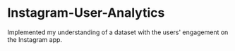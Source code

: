 # Instagram-User-Analytics
Implemented my understanding of a dataset with the users' engagement on the Instagram app.
